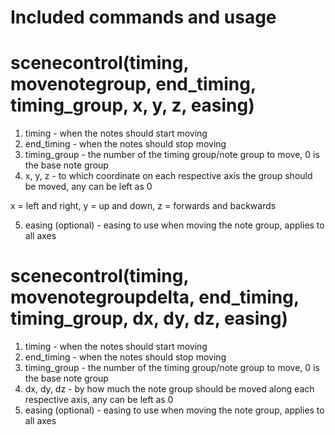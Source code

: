 # Included commands and usage
# scenecontrol(timing, movenotegroup, end_timing, timing_group, x, y, z, easing)
1. timing - when the notes should start moving
2. end_timing - when the notes should stop moving
3. timing_group - the number of the timing group/note group to move, 0 is the base note group
4. x, y, z - to which coordinate on each respective axis the group should be moved, any can be left as 0

x = left and right, y = up and down, z = forwards and backwards

5. easing (optional) - easing to use when moving the note group, applies to all axes


# scenecontrol(timing, movenotegroupdelta, end_timing, timing_group, dx, dy, dz, easing)
1. timing - when the notes should start moving
2. end_timing - when the notes should stop moving
3. timing_group - the number of the timing group/note group to move, 0 is the base note group
4. dx, dy, dz - by how much the note group should be moved along each respective axis, any can be left as 0
5. easing (optional) - easing to use when moving the note group, applies to all axes
